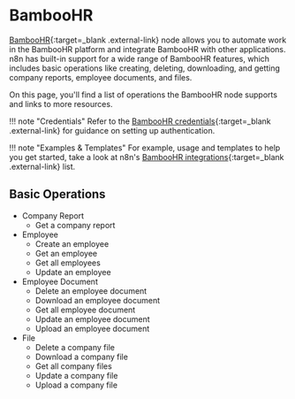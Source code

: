 # BambooHR

[BambooHR](https://www.bamboohr.com/){:target=_blank .external-link} node allows you to automate work in the BambooHR platform and integrate BambooHR with other applications. n8n has built-in support for a wide range of BambooHR features, which includes basic operations like creating, deleting, downloading, and getting company reports, employee documents, and files.

On this page, you'll find a list of operations the BambooHR node supports and links to more resources.

!!! note "Credentials"
  Refer to the [BambooHR credentials](https://docs.n8n.io/integrations/builtin/credentials/bamboohr/){:target=_blank .external-link} for guidance on setting up authentication. 

!!! note "Examples & Templates"
  For example, usage and templates to help you get started, take a look at n8n's [BambooHR integrations](https://n8n.io/integrations/bamboohr/){:target=_blank .external-link} list.


## Basic Operations

* Company Report
    * Get a company report
* Employee
    * Create an employee
    * Get an employee
    * Get all employees
    * Update an employee
* Employee Document
    * Delete an employee document
    * Download an employee document
    * Get all employee document
    * Update an employee document
    * Upload an employee document
* File
    * Delete a company file
    * Download a company file
    * Get all company files
    * Update a company file
    * Upload a company file
